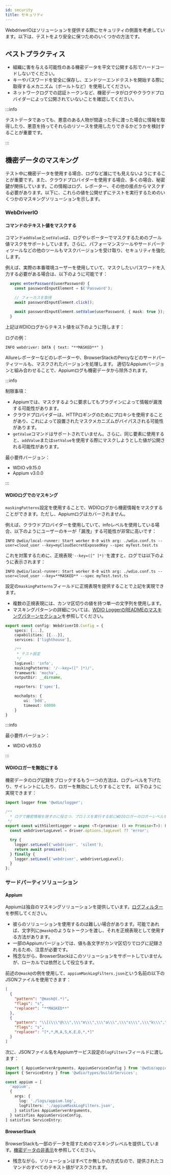```yaml
---
id: security
title: セキュリティ
---
```


WebdriverIOはソリューションを提供する際にセキュリティの側面を考慮しています。以下は、テストをより安全に保つためのいくつかの方法です。

## ベストプラクティス

- 組織に害を与える可能性のある機密データを平文で公開する形でハードコードしないでください。
- キーやパスワードを安全に保存し、エンドツーエンドテストを開始する際に取得するメカニズム（ボールトなど）を使用してください。
- ネットワークログでの認証トークンなど、機密データがログやクラウドプロバイダーによって公開されていないことを確認してください。

:::info

テストデータであっても、悪意のある人物が間違った手に渡った場合に情報を取得したり、悪意を持ってそれらのリソースを使用したりできるかどうかを検討することが重要です。

:::

## 機密データのマスキング

テスト中に機密データを使用する場合、ログなど誰にでも見えないようにすることが重要です。また、クラウドプロバイダーを使用する場合、多くの場合、秘密鍵が関係しています。この情報はログ、レポーター、その他の接点からマスクする必要があります。以下に、これらの値を公開せずにテストを実行するためのいくつかのマスキングソリューションを示します。

### WebDriverIO

#### コマンドのテキスト値をマスクする

コマンド`addValue`と`setValue`は、ログやレポーターでマスクするためのブール値マスクをサポートしています。さらに、パフォーマンスツールやサードパーティツールなどの他のツールもマスクバージョンを受け取り、セキュリティを強化します。

例えば、実際の本番環境ユーザーを使用していて、マスクしたいパスワードを入力する必要がある場合は、以下のように可能です：

```ts
  async enterPassword(userPassword) {
    const passwordInputElement = $('Password');

    // フォーカスを取得
    await passwordInputElement.click();

    await passwordInputElement.setValue(userPassword, { mask: true });
  }
```

上記はWDIOログからテキスト値を以下のように隠します：

ログの例：
```text
INFO webdriver: DATA { text: "**MASKED**" }
```

Allureレポーターなどのレポーターや、BrowserStackのPercyなどのサードパーティツールも、マスクされたバージョンを処理します。
適切なAppiumバージョンと組み合わせることで、Appiumログも機密データから除外されます。

:::info

制限事項：
  - Appiumでは、マスクするように要求してもプラグインによって情報が漏洩する可能性があります。
  - クラウドプロバイダーは、HTTPロギングのためにプロキシを使用することがあり、これによって設置されたマスクメカニズムがバイパスされる可能性があります。
  - `getValue`コマンドはサポートされていません。さらに、同じ要素に使用すると、`addValue`または`setValue`を使用する際にマスクしようとした値が公開される可能性があります。

最小要件バージョン：
 - WDIO v9.15.0
 - Appium v3.0.0

:::

#### WDIOログでのマスキング

`maskingPatterns`設定を使用することで、WDIOログから機密情報をマスクすることができます。ただし、Appiumログはカバーされません。

例えば、クラウドプロバイダーを使用していて、infoレベルを使用している場合、以下のようにユーザーのキーが「漏洩」する可能性が非常に高いです：

```text
INFO @wdio/local-runner: Start worker 0-0 with arg: ./wdio.conf.ts --user=cloud_user --key=myCloudSecretExposedKey --spec myTest.test.ts
```

これを対策するために、正規表現`'--key=([^ ]*)'`を渡すと、ログでは以下のように表示されます：

```text
INFO @wdio/local-runner: Start worker 0-0 with arg: ./wdio.conf.ts --user=cloud_user --key=**MASKED** --spec myTest.test.ts
```

設定の`maskingPatterns`フィールドに正規表現を提供することで上記を実現できます。
  - 複数の正規表現には、カンマ区切りの値を持つ単一の文字列を使用します。
  - マスキングパターンの詳細については、[WDIO LoggerのREADMEのマスキングパターンセクション](https://github.com/webdriverio/webdriverio/blob/main/packages/wdio-logger/README.md#masking-patterns)を参照してください。

```ts
export const config: WebdriverIO.Config = {
    specs: [...],
    capabilities: [{...}],
    services: ['lighthouse'],

    /**
     * テスト設定
     */
    logLevel: 'info',
    maskingPatterns: '/--key=([^ ]*)/',
    framework: 'mocha',
    outputDir: __dirname,

    reporters: ['spec'],

    mochaOpts: {
        ui: 'bdd',
        timeout: 60000
    }
}
```

:::info

最小要件バージョン：
 - WDIO v9.15.0

:::

#### WDIOロガーを無効にする

機密データのログ記録をブロックするもう一つの方法は、ログレベルを下げたり、サイレントにしたり、ロガーを無効にしたりすることです。
以下のように実現できます：

```ts
import logger from '@wdio/logger';

/**
  * ログで機密情報を隠すのに役立つ、プロミスを実行する前にWDIOロガーのロガーレベルを「silent」に設定します。
 */
export const withSilentLogger = async <T>(promise: () => Promise<T>): Promise<T> => {
  const webdriverLogLevel = driver.options.logLevel ?? 'error';

  try {
    logger.setLevel('webdriver', 'silent');
    return await promise();
  } finally {
    logger.setLevel('webdriver', webdriverLogLevel);
  }
};
```

### サードパーティソリューション

#### Appium
Appiumは独自のマスキングソリューションを提供しています。[ログフィルター](https://appium.io/docs/en/latest/guides/log-filters/)を参照してください。
 - 彼らのソリューションを使用するのは難しい場合があります。可能であれば、文字列に`@mask@`のようなトークンを渡し、それを正規表現として使用する方法があります。
 - 一部のAppiumバージョンでは、値も各文字がカンマ区切りでログに記録されるため、注意が必要です。
 - 残念ながら、BrowserStackはこのソリューションをサポートしていませんが、ローカルでは依然として役立ちます。
 
前述の`@mask@`の例を使用して、`appiumMaskLogFilters.json`という名前の以下のJSONファイルを使用できます：
```json
[
  {
    "pattern": "@mask@(.*)",
    "flags": "s",
    "replacer": "**MASKED**"
  },
  {
    "pattern": "\\[(\\\"@\\\",\\\"m\\\",\\\"a\\\",\\\"s\\\",\\\"k\\\",\\\"@\\\",\\S+)\\]",
    "flags": "s",
    "replacer": "[*,*,M,A,S,K,E,D,*,*]"
  }
]
```

次に、JSONファイル名をAppiumサービス設定の`logFilters`フィールドに渡します：
```ts
import { AppiumServerArguments, AppiumServiceConfig } from '@wdio/appium-service';
import { ServiceEntry } from '@wdio/types/build/Services';

const appium = [
  'appium',
  {
    args: {
      log: './logs/appium.log',
      logFilters: './appiumMaskLogFilters.json',
    } satisfies AppiumServerArguments,
  } satisfies AppiumServiceConfig,
] satisfies ServiceEntry;
```

#### BrowserStack

BrowserStackも一部のデータを隠すためのマスキングレベルを提供しています。[機密データの非表示](https://www.browserstack.com/docs/automate/selenium/hide-sensitive-data)を参照してください。
 - 残念ながら、ソリューションはすべてか無しかの方式なので、提供されたコマンドのすべてのテキスト値がマスクされます。